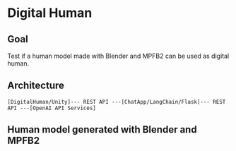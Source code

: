 # Digital Human

## Goal

Test if a human model made with Blender and MPFB2 can be used as digital human.

## Architecture

```
[DigitalHuman/Unity]--- REST API ---[ChatApp/LangChain/Flask]--- REST API ---[OpenAI API Services]
```

## Human model generated with Blender and MPFB2



